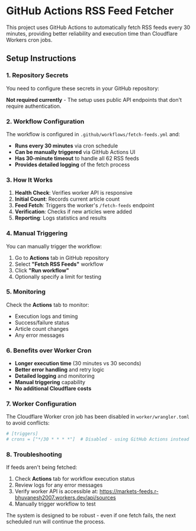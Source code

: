 # GitHub Actions RSS Feed Fetcher

This project uses GitHub Actions to automatically fetch RSS feeds every 30 minutes, providing better reliability and execution time than Cloudflare Workers cron jobs.

## Setup Instructions

### 1. Repository Secrets

You need to configure these secrets in your GitHub repository:

**Not required currently** - The setup uses public API endpoints that don't require authentication.

### 2. Workflow Configuration

The workflow is configured in `.github/workflows/fetch-feeds.yml` and:

- **Runs every 30 minutes** via cron schedule
- **Can be manually triggered** via GitHub Actions UI
- **Has 30-minute timeout** to handle all 62 RSS feeds
- **Provides detailed logging** of the fetch process

### 3. How It Works

1. **Health Check**: Verifies worker API is responsive
2. **Initial Count**: Records current article count
3. **Feed Fetch**: Triggers the worker's `/fetch-feeds` endpoint
4. **Verification**: Checks if new articles were added
5. **Reporting**: Logs statistics and results

### 4. Manual Triggering

You can manually trigger the workflow:

1. Go to **Actions** tab in GitHub repository
2. Select **"Fetch RSS Feeds"** workflow  
3. Click **"Run workflow"**
4. Optionally specify a limit for testing

### 5. Monitoring

Check the **Actions** tab to monitor:
- Execution logs and timing
- Success/failure status  
- Article count changes
- Any error messages

### 6. Benefits over Worker Cron

- **Longer execution time** (30 minutes vs 30 seconds)
- **Better error handling** and retry logic
- **Detailed logging** and monitoring
- **Manual triggering** capability
- **No additional Cloudflare costs**

### 7. Worker Configuration

The Cloudflare Worker cron job has been disabled in `worker/wrangler.toml` to avoid conflicts:

```toml
# [triggers]  
# crons = ["*/30 * * * *"]  # Disabled - using GitHub Actions instead
```

### 8. Troubleshooting

If feeds aren't being fetched:

1. Check **Actions** tab for workflow execution status
2. Review logs for any error messages
3. Verify worker API is accessible at: https://markets-feeds.r-bhuvanesh2007.workers.dev/api/sources
4. Manually trigger workflow to test

The system is designed to be robust - even if one fetch fails, the next scheduled run will continue the process.